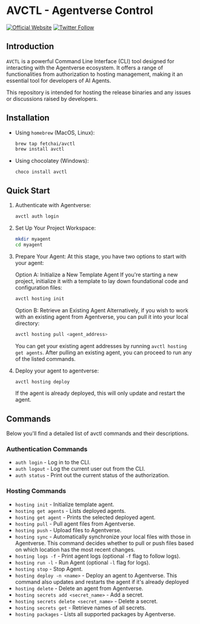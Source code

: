 # AVCTL - Agentverse Control
[![Official Website](https://img.shields.io/badge/Official%20Website-fetch.ai-blue?style=flat&logo=world&logoColor=white)](https://fetch.ai) [![Twitter Follow](https://img.shields.io/twitter/follow/fetch_ai?style=social)](https://twitter.com/fetch_ai)

## Introduction
`AVCTL` is a powerful Command Line Interface (CLI) tool designed for interacting with the Agentverse ecosystem. It offers a range of functionalities from authorization to hosting management, making it an essential tool for developers of AI Agents.

This repository is intended for hosting the release binaries and any issues or discussions raised by developers.

## Installation

- Using `homebrew` (MacOS, Linux):
   ```bash
   brew tap fetchai/avctl
   brew install avctl

- Using chocolatey (Windows):
   ```
   choco install avctl
   ```

## Quick Start

1. Authenticate with Agentverse:
    ```bash
    avctl auth login

2. Set Up Your Project Workspace:
    ```bash
    mkdir myagent
    cd myagent
3. Prepare Your Agent:
    At this stage, you have two options to start with your agent:

    Option A: Initialize a New Template Agent
    If you're starting a new project, initialize it with a template to lay down foundational code and configuration files:
    ```bash
    avctl hosting init
    ```
    Option B: Retrieve an Existing Agent
    Alternatively, if you wish to work with an existing agent from Agentverse, you can pull it into your local directory:
    ```bash
    avctl hosting pull <agent_address>
    ```
    You can get your existing agent addresses by running `avctl hosting get agents`.
    After pulling an existing agent, you can proceed to run any of the listed commands.
4. Deploy your agent to agentverse:
    ```bash
    avctl hosting deploy
    ```
    If the agent is already deployed, this will only update and restart the agent.

## Commands

Below you'll find a detailed list of avctl commands and their descriptions.

### Authentication Commands

- `auth login` - Log in to the CLI.
- `auth logout` - Log the current user out from the CLI.
- `auth status` - Print out the current status of the authorization.

### Hosting Commands

- `hosting init` - Initialize template agent.
- `hosting get agents` - Lists deployed agents.
- `hosting get agent` - Prints the selected deployed agent.
- `hosting pull` - Pull agent files from Agentverse.
- `hosting push` - Upload files to Agentverse.
- `hosting sync` - Automatically synchronize your local files with those in Agentverse. This command decides whether to pull or push files based on which location has the most recent changes.
- `hosting logs -f` - Print agent logs (optional `-f` flag to follow logs).
- `hosting run -l` - Run Agent (optional `-l` flag for logs).
- `hosting stop` - Stop Agent.
- `hosting deploy -n <name>` - Deploy an agent to Agentverse. This command also updates and restarts the agent if it's already deployed
- `hosting delete` - Delete an agent from Agentverse.
- `hosting secrets add <secret_name>` - Add a secret.
- `hosting secrets delete <secret_name>` - Delete a secret.
- `hosting secrets get` - Retrieve names of all secrets.
- `hosting packages` - Lists all supported packages by Agentverse.

